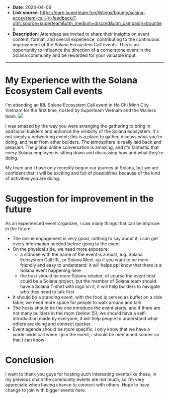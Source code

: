 - **Date**: 2024-04-06
- **Link source**: https://earn.superteam.fun/listings/bounty/solana-ecosystem-call-irl-feedback/?utm_source=superteam&utm_medium=discord&utm_campaign=bounties
- **Description**: Attendees are invited to share their insights on event content, format, and overall experience, contributing to the continuous improvement of the Solana Ecosystem Call events. This is an opportunity to influence the direction of a cornerstone event in the Solana community and be rewarded for your valuable input.
---

# My Experience with the Solana Ecosystem Call events
I'm attending an IRL Solana Ecosystem Call event in Ho Chi Minh City, Vietnam for the first time, hosted by Superteam Vietnam and the Walless team.
![](https://i.imgur.com/s6zBpXO.png)

I was amazed by the way you were arranging the gathering to bring in additional builders and enhance the visibility of the Solana ecosystem: It's not simply a networking event; this is a place to gather, discuss what you're doing, and hear from other builders. The atmosphere is really laid back and pleasant. The global online conversation is amazing, and it's fantastic that every Solana employee is sitting down and discussing how and what they're doing.  
  
My team and I have only recently begun our journey at Solana, but we are confident that it will be exciting and full of possibilities because of the kind of activities you are doing.
# Suggestion for improvement in the future
As an experienced event organizer, i saw many things that can be improve in the future:
- The online engagement is very good, nothing to say about it, i can get every information needed before going to the event
- On the physical side, we need more exposure: 
	- a standee with the name of the event is a must, e.g. Solana Ecosystem Call IRL, or Solana Meet-up if you want to be more friendly and easy to understand: it will helps ppl know that there is a Solana event happening here
	- the host should be more Solana-related, of course the event host could be a Solana project, but the member of Solana team should have a Solana T-shirt with logo on it, it will help builders to navigate who they need to talk first
- It should be a standing event, with the food is served as buffet on a side table; we need more space for people to walk around and talk
- The hosts should be the one introduce the event starts, and if there are not many builders in the room (below 15); we should have a self-introduction made by everyone, it will help people to understand what others are doing and connect quicker.
- Event agenda should be more specific, i only know that we have a world-wide call when i join the event, i should be mentioned sooner so that i can know 
# Conclusion
I want to thank you guys for hosting such interesting events like these, in my previous chain the community events are not much, so i'm very appreciate when having chance to connect with others. Hope to have change to join with bigger events here.